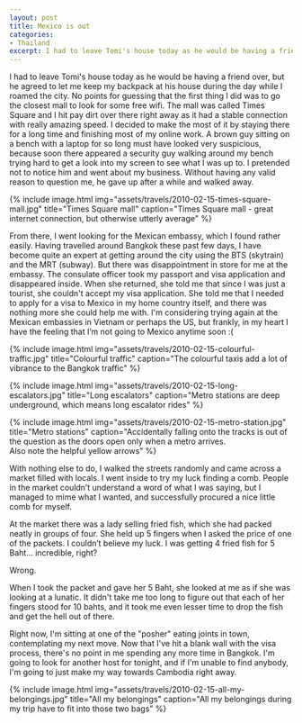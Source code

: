 ```yaml
---
layout: post
title: Mexico is out
categories:
- Thailand
excerpt: I had to leave Tomi's house today as he would be having a friend over, but he agreed to let me keep my backpack at his house during the day while I roamed the city. The first thing I did was to go the closest mall, called Times Square, to look for some free wifi.
---
```


I had to leave Tomi's house today as he would be having a friend over, but he
agreed to let me keep my backpack at his house during the day while I roamed the
city. No points for guessing that the first thing I did was to go the closest
mall to look for some free wifi. The mall was called Times Square and I hit pay
dirt over there right away as it had a stable connection with really amazing
speed. I decided to make the most of it by staying there for a long time and
finishing most of my online work. A brown guy sitting on a bench with a laptop
for so long must have looked very suspicious, because soon there appeared a
security guy walking around my bench trying hard to get a look into my screen to
see what I was up to. I pretended not to notice him and went about my business.
Without having any valid reason to question me, he gave up after a while and
walked away.

{% include image.html
    img="assets/travels/2010-02-15-times-square-mall.jpg"
    title="Times Square mall"
    caption="Times Square mall - great internet connection, but otherwise
        utterly average" %}

From there, I went looking for the Mexican embassy, which I found rather easily.
Having travelled around Bangkok these past few days, I have become quite an
expert at getting around the city using the BTS (skytrain) and the MRT (subway).
But there was disappointment in store for me at the embassy. The consulate
officer took my passport and visa application and disappeared inside. When she
returned, she told me that since I was just a tourist, she couldn't accept my
visa application. She told me that I needed to apply for a visa to Mexico in my
home country itself, and there was nothing more she could help me with. I'm
considering trying again at the Mexican embassies in Vietnam or perhaps the US,
but frankly, in my heart I have the feeling that I’m not going to Mexico anytime
soon :(

{% include image.html
    img="assets/travels/2010-02-15-colourful-traffic.jpg"
    title="Colourful traffic"
    caption="The colourful taxis add a lot of vibrance to the Bangkok traffic"
        %}

{% include image.html
    img="assets/travels/2010-02-15-long-escalators.jpg"
    title="Long escalators"
    caption="Metro stations are deep underground, which means long escalator
        rides" %}

{% include image.html
    img="assets/travels/2010-02-15-metro-station.jpg"
    title="Metro stations"
    caption="Accidentally falling onto the tracks is out of the question as the
        doors open only when a metro arrives.<br>
        Also note the helpful yellow arrows" %}

With nothing else to do, I walked the streets randomly and came across a market
filled with locals. I went inside to try my luck finding a comb. People in the
market couldn’t understand a word of what I was saying, but I managed to mime
what I wanted, and successfully procured a nice little comb for myself.

At the market there was a lady selling fried fish, which she had packed neatly
in groups of four. She held up 5 fingers when I asked the price of one of the
packets. I couldn’t believe my luck. I was getting 4 fried fish for 5 Baht...
incredible, right?

Wrong.

When I took the packet and gave her 5 Baht, she looked at me as if she was
looking at a lunatic. It didn't take me too long to figure out that each of her
fingers stood for 10 bahts, and it took me even lesser time to drop the fish and
get the hell out of there.

Right now, I'm sitting at one of the "posher" eating joints in town,
contemplating my next move. Now that I've hit a blank wall with the visa
process, there's no point in me spending any more time in Bangkok. I'm going to
look for another host for tonight, and if I'm unable to find anybody, I'm  going
to just make my way towards Cambodia right away.

{% include image.html
    img="assets/travels/2010-02-15-all-my-belongings.jpg"
    title="All my belongings"
    caption="All my belongings during my trip have to fit into those two bags"
        %}
